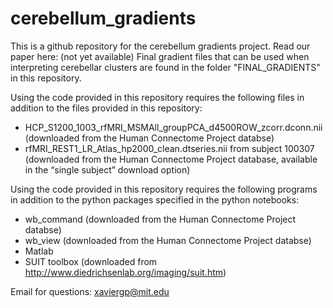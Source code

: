 # cerebellum_gradients
This is a github repository for the cerebellum gradients project. Read our paper here: (not yet available)
Final gradient files that can be used when interpreting cerebellar clusters are found in the folder "FINAL_GRADIENTS" in this repository.

Using the code provided in this repository requires the following files in addition to the files provided in this repository:
- HCP_S1200_1003_rfMRI_MSMAll_groupPCA_d4500ROW_zcorr.dconn.nii (downloaded from the Human Connectome Project databse)
- rfMRI_REST1_LR_Atlas_hp2000_clean.dtseries.nii from subject 100307 (downloaded from the Human Connectome Project database, available in the “single subject” download option)

Using the code provided in this repository requires the following programs in addition to the python packages specified in the python notebooks:
- wb_command (downloaded from the Human Connectome Project databse)
- wb_view (downloaded from the Human Connectome Project databse)
- Matlab
- SUIT toolbox (downloaded from http://www.diedrichsenlab.org/imaging/suit.htm)

Email for questions: xaviergp@mit.edu
